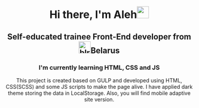 <h1 align="center">Hi there, I'm Aleh<img src="https://github.com/blackcater/blackcater/raw/main/images/Hi.gif" height="32"/></h1>
<h2 align="center">Self-educated trainee Front-End developer from<img src="https://c.tenor.com/eu6gSkazFNsAAAAC/belarus-flag.gif" alt="blr" height="32" />Belarus</h2>
<h3 align="center">I'm currently learning HTML, CSS and JS</h3>
<p align="center">This project is created based on GULP and developed using HTML, CSS(SCSS) and some JS scripts to make the page alive. I have applied dark theme storing the data in LocalStorage. Also, you will find mobile adaptive site version.</p>

